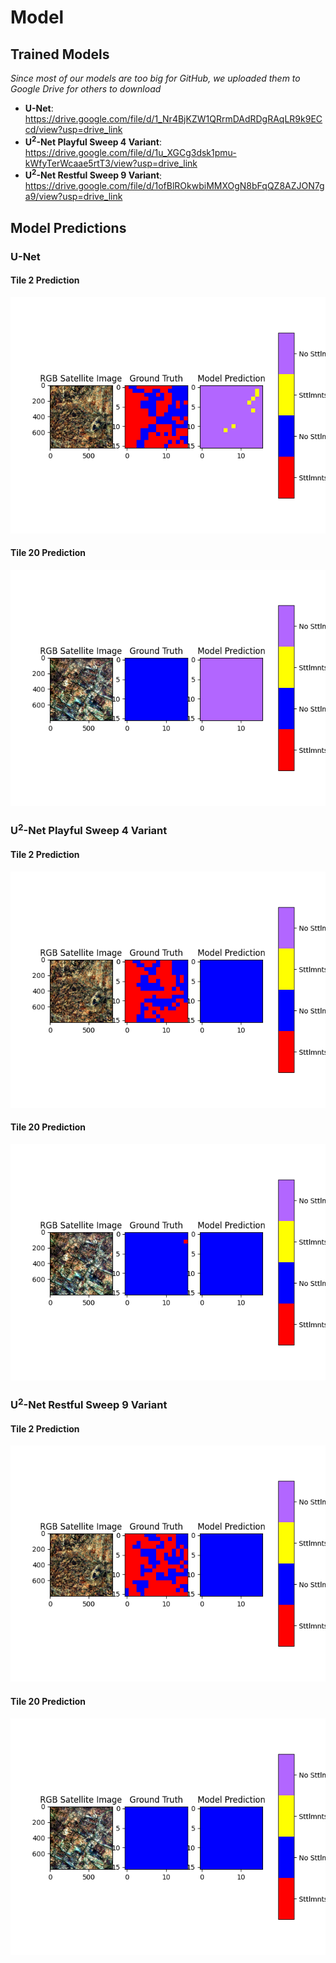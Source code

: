 # Model

## Trained Models
*Since most of our models are too big for GitHub, we uploaded them to Google Drive for others to download*
-   **U-Net**: https://drive.google.com/file/d/1_Nr4BjKZW1QRrmDAdRDgRAqLR9k9ECcd/view?usp=drive_link
-   **U<sup>2</sup>-Net Playful Sweep 4 Variant**: https://drive.google.com/file/d/1u_XGCg3dsk1pmu-kWfyTerWcaae5rtT3/view?usp=drive_link
-   **U<sup>2</sup>-Net Restful Sweep 9 Variant**: https://drive.google.com/file/d/1ofBlROkwbiMMXOgN8bFqQZ8AZJON7ga9/view?usp=drive_link

## Model Predictions

### U-Net

#### Tile 2 Prediction
<img src='/model/prediction_images/U-Net/Tile2_restitched_visible_gt_prediction.png' alt='U-Net Tile 2 Prediction' />

#### Tile 20 Prediction
<img src='/model/prediction_images/U-Net/Tile20_restitched_visible_gt_prediction.png' alt='U-Net Tile 20 Prediction' />

### U<sup>2</sup>-Net Playful Sweep 4 Variant

#### Tile 2 Prediction
<img src='/model/prediction_images/U2NetPlayfulSweep4/Tile2_restitched_visible_gt_prediction.png' alt='U^2-Net Playful Sweep 4 Variant Tile 2 Prediction' />

#### Tile 20 Prediction
<img src='/model/prediction_images/U2NetPlayfulSweep4/Tile20_restitched_visible_gt_prediction.png' alt='U^2-Net Playful Sweep 4 Variant Tile 20 Prediction' />

### U<sup>2</sup>-Net Restful Sweep 9 Variant

#### Tile 2 Prediction
<img src='/model/prediction_images/U2NetRestfulSweep9/Tile2_restitched_visible_gt_prediction.png' alt='U^2-Net Restful Sweep 9 Variant Tile 2 Prediction' />

#### Tile 20 Prediction
<img src='/model/prediction_images/U2NetRestfulSweep9/Tile20_restitched_visible_gt_prediction.png' alt='U^2-Net Restful Sweep 9 Variant Tile 20 Prediction' />
